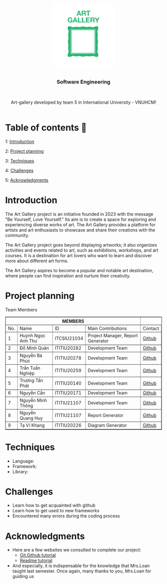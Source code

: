 <div id="top" style="display: flex; justify-content: center;">
  <p align="center">
  <img src="img/art-gallery-icon-13975.png" alt="Banner" width="200" height="200" ">
</div>

<h3 align="center">Software Engineering</h3>
    <br />
<p align="center">
    Art-gallery developed by team 5 in International University - VNUHCM!
    <br />
    <br />
<!-- TABLE OF CONTENTS -->
  
# Table of contents :round_pushpin:
  
1: [Introduction](#Introduction)

2: [Project planning](#Project-planning)

3: [Techniques](#Techniques)

4: [Challenges](#Challenges)

5: [Acknowledgments](#Acknowledgments)

# Introduction
The Art Gallery project is an initiative founded in 2023 with the message "Be Yourself, Love Yourself." Its aim is to create a space for exploring and experiencing diverse works of art. The Art Gallery provides a platform for artists and art enthusiasts to showcase and share their creations with the community.

The Art Gallery project goes beyond displaying artworks; it also organizes activities and events related to art, such as exhibitions, workshops, and art courses. It is a destination for art lovers who want to learn and discover more about different art forms.

The Art Gallery aspires to become a popular and notable art destination, where people can find inspiration and nurture their creativity.

# Project planning
Team Members 

<table border="1">
    <tr>
        <th colspan="4">MEMBERS</th>
    </tr>
    <tr>
      <td>No.</td>
        <td>Name</td>
        <td>ID</td>
        <td>Main Contributions</td>
        <td>Contact</td>
    <tr>
        <td>1</td>
        <td>Huỳnh Ngọc Anh Thư</td>
        <td>ITCSIU21034</td>
        <td>Project Manager, Report Generator</td>
        <td>
          <a href="https://github.com/panadolextra91">Github</a>
        </td>
    </tr>
    <tr>
        <td>2</td>
        <td>Đỗ Minh Quân</td>
        <td>ITITIU20282</td>
        <td>Development Team</td>
        <td>
          <a href="https://github.com/Litaaya">Github</a>
        </td>
    </tr>
    <tr>
        <td>3</td>
        <td>Nguyễn Bá Phúc</td>
        <td>ITITIU20278</td>
        <td>Development Team</td>
        <td>
          <a href="https://github.com/NguyenBaPhucITITIU20278">Github</a>
        </td>
    </tr>
    <tr>
        <td>4</td>
        <td>Trần Tuấn Nghiệp</td>
        <td>ITITIU20259</td>
        <td>Development Team</td>
        <td>
          <a href="https://github.com/TuanNghiep">Github</a>
        </td>
    </tr>
    <tr>
        <td>5</td>
        <td>Trương Tấn Phát</td>
        <td>ITITIU20140</td>
        <td>Development Team</td>
        <td>
          <a href="">Github</a>
        </td>
    </tr>
    <tr>
        <td>6</td>
        <td>Nguyễn Cần</td>
        <td>ITITIU20171</td>
        <td>Development Team</td>
        <td>
          <a href="https://github.com/nguyencan285">Github</a>
        </td>
    </tr>
    <tr>
        <td>7</td>
        <td>Nguyễn Minh Thông</td>
        <td>ITITIU21107</td>
        <td>Development Team</td>
        <td>
          <a href="https://github.com/ITITIU21107">Github</a>
        </td>
    </tr>
    <tr>
        <td>8</td>
        <td>Nguyễn Quang Huy</td>
        <td>ITITIU21107</td>
        <td>Report Generator</td>
        <td>
          <a href="https://github.com/huynq022">Github</a>
        </td>
    </tr>
    <tr>
        <td>9</td>
        <td>Tạ Vĩ Khang</td>
        <td>ITITIU20226</td>
        <td>Diagram Generator</td>
        <td>
          <a href="https://github.com/TaViKhang">Github</a>
        </td>
    </tr>
  </table>


# Techniques
- Language: 
- Framework: 
- Library:

# Challenges
- Learn how to get acquainted with github
- Learn how to get used to new frameworks
- Encountered many errors during the coding process

# Acknowledgments
- Here are a few websites we consulted to complete our project:
  - <a href="https://www.youtube.com/watch?v=RGOj5yH7evk">Git,Github tutorial</a>
  - <a href="https://bulldogjob.com/readme/how-to-write-a-good-readme-for-your-github-project">Readme tutorial</a>
- And especially, it is indispensable for the knowledge that Mrs.Loan taught last semester. Once again, many thanks to you, Mrs.Loan for guiding us
  

